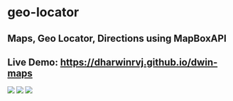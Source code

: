 # geo-locator
## Maps, Geo Locator, Directions using MapBoxAPI
## Live Demo: https://dharwinrvj.github.io/dwin-maps

<img src="demo_images/0.png"/>

<img src="demo_images/1.png"/>

<img src="demo_images/2.png"/>
